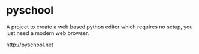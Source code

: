 pyschool
=========

A project to create a web based python editor which requires no setup, you
just need a modern web browser.

http://pyschool.net
